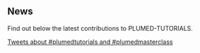 News
-----------------------------

Find out below the latest contributions to PLUMED-TUTORIALS.

<a class="twitter-timeline" data-width="600" data-height="400" href="https://twitter.com/PlumedN?ref_src=twsrc%5Etfw">Tweets about #plumedtutorials and #plumedmasterclass</a> <script async src="https://platform.twitter.com/widgets.js" charset="utf-8"></script>
